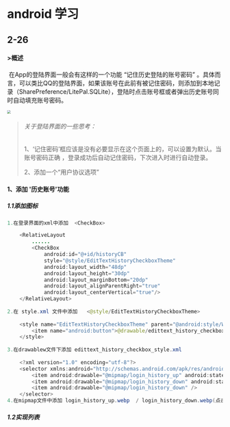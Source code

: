 # android 学习

## 2-26

#### >概述

​		在App的登陆界面一般会有这样的一个功能 “记住历史登陆的账号密码” 。具体而言，可以类比QQ的登陆界面，如果该账号在此前有被记住密码，则添加到本地记录（SharePreference/LitePal.SQLite），登陆时点击账号<EditText>框或者<CheckBox>弹出历史账号同时自动填充账号密码。

<img src="C:\Users\Administrator\Desktop\QQ截图20200226113008.png" style="zoom: 50%;" />



> ###### 关于登陆界面的一些思考：
>
> 1、‘记住密码’框应该是没有必要显示在这个页面上的，可以设置为默认。当账号密码正确 ，登录成功后自动记住密码，下次进入时进行自动登录。
>
> 2、添加一个“用户协议选项”

#### 1、添加 '历史账号'功能	

##### 1.1添加图标

```java
1.在登录界面的xml中添加  <CheckBox>

    <RelativeLayout
 	    ......
        <CheckBox
            android:id="@+id/historyCB"
            style="@style/EditTextHistoryCheckboxTheme"
            android:layout_width="48dp"
            android:layout_height="30dp"
            android:layout_marginBottom="20dp"
            android:layout_alignParentRight="true"
            android:layout_centerVertical="true"/>
    </RelativeLayout>
                
2.在 style.xml 文件中添加   <@style/EditTextHistoryCheckboxTheme> 
                	
    <style name="EditTextHistoryCheckboxTheme" parent="@android:style/Widget.CompoundButton.CheckBox">
        <item name="android:button">@drawable/edittext_history_checkbox_style</item>
    </style>
                
3.在drawablew文件下添加 edittext_history_checkbox_style.xml
                
    <?xml version="1.0" encoding="utf-8"?>
    <selector xmlns:android="http://schemas.android.com/apk/res/android">
        <item android:drawable="@mipmap/login_history_up" android:state_checked="true" />
        <item android:drawable="@mipmap/login_history_down" android:state_checked="false" />
        <item android:drawable="@mipmap/login_history_down" />
    </selector>
4.在mipmap文件中添加 login_history_up.webp  / login_history_down.webp(点击前后向上向下的变化)
```

##### 1.2实现列表







